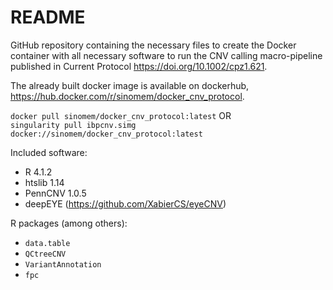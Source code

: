 # README

GitHub repository containing the necessary files to create the Docker
container with all necessary software to run the CNV calling macro-pipeline published
in Current Protocol <https://doi.org/10.1002/cpz1.621>.

The already built docker image is available on dockerhub,
<https://hub.docker.com/r/sinomem/docker_cnv_protocol>.

`docker pull sinomem/docker_cnv_protocol:latest` OR   
`singularity pull ibpcnv.simg docker://sinomem/docker_cnv_protocol:latest`

Included software:

- R 4.1.2
- htslib 1.14
- PennCNV 1.0.5
- deepEYE (https://github.com/XabierCS/eyeCNV)

R packages (among others):

- `data.table`
- `QCtreeCNV`
- `VariantAnnotation`
- `fpc`

